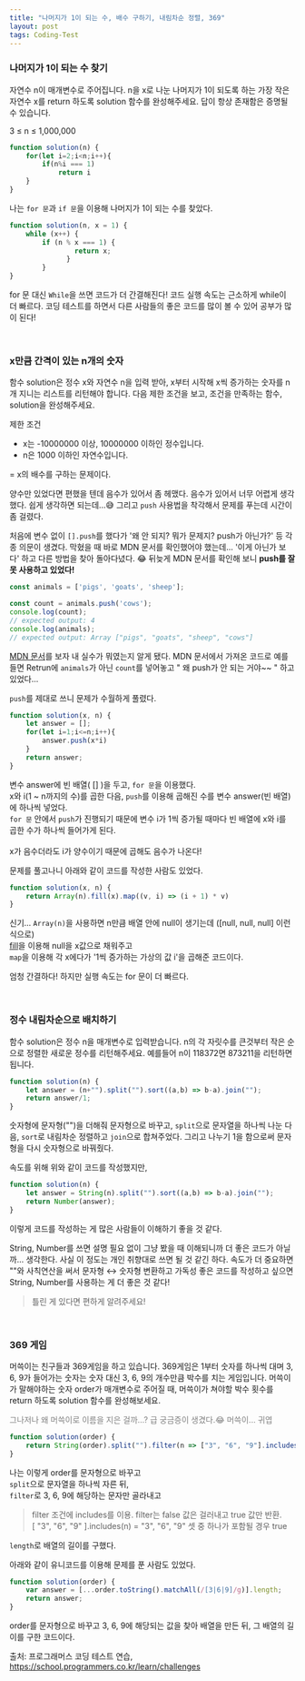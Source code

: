 ```yaml
---
title: "나머지가 1이 되는 수, 배수 구하기, 내림차순 정렬, 369"
layout: post
tags: Coding-Test
---
```


### 나머지가 1이 되는 수 찾기
자연수 n이 매개변수로 주어집니다. n을 x로 나눈 나머지가 1이 되도록 하는 가장 작은 자연수 x를 return 하도록 solution 함수를 완성해주세요. 답이 항상 존재함은 증명될 수 있습니다.

3 ≤ n ≤ 1,000,000







```jsx
function solution(n) {
    for(let i=2;i<n;i++){
        if(n%i === 1)
            return i
    }
}
```
나는 `for 문`과 `if 문`을 이용해 나머지가 1이 되는 수를 찾았다. 

```jsx
function solution(n, x = 1) { 
    while (x++) { 
        if (n % x === 1) { 
                return x;       
              }   
        } 
}
```
for 문 대신 `While`을 쓰면 코드가 더 간결해진다! 코드 실행 속도는 근소하게 while이 더 빠르다. 
코딩 테스트를 하면서 다른 사람들의 좋은 코드를 많이 볼 수 있어 공부가 많이 된다!

<br>

### x만큼 간격이 있는 n개의 숫자
함수 solution은 정수 x와 자연수 n을 입력 받아, x부터 시작해 x씩 증가하는 숫자를 n개 지니는 리스트를 리턴해야 합니다.
다음 제한 조건을 보고, 조건을 만족하는 함수, solution을 완성해주세요.

제한 조건<br>
- x는 -10000000 이상, 10000000 이하인 정수입니다.
- n은 1000 이하인 자연수입니다.

= x의 배수를 구하는 문제이다.

양수만 있었다면 편했을 텐데 음수가 있어서 좀 헤맸다. 음수가 있어서 너무 어렵게 생각했다. 쉽게 생각하면 되는데...😅
그리고 `push` 사용법을 착각해서 문제를 푸는데 시간이 좀 걸렸다.

처음에 변수 없이 `[].push`를 했다가 '왜 안 되지? 뭐가 문제지? push가 아닌가?' 등 각종 의문이 생겼다.
막혔을 때 바로 MDN 문서를 확인했어야 했는데... '이게 아닌가 보다' 하고 다른 방법을 찾아 돌아다녔다. 😂
뒤늦게 MDN 문서를 확인해 보니 **push를 잘못 사용하고 있었다!**

```jsx
const animals = ['pigs', 'goats', 'sheep'];

const count = animals.push('cows');
console.log(count);
// expected output: 4
console.log(animals);
// expected output: Array ["pigs", "goats", "sheep", "cows"]
```
<a href="https://developer.mozilla.org/en-US/docs/Web/JavaScript/Reference/Global_Objects/Array/push">MDN 문서</a>를 보자
내 실수가 뭐였는지 알게 됐다. MDN 문서에서 가져온 코드로 예를 들면
Retrun에 `animals`가 아닌 `count`를 넣어놓고 " 왜 push가 안 되는 거야~~ " 하고 있었다... 

`push`를 제대로 쓰니 문제가 수월하게 풀렸다.
```jsx
function solution(x, n) {
    let answer = [];
    for(let i=1;i<=n;i++){
        answer.push(x*i)
    }
    return answer;
}
```
변수 answer에 빈 배열( [] )을 두고, `for 문`을 이용했다.<br>
x와 i(1 ~ n까지의 수)를 곱한 다음, `push`를 이용해 곱해진 수를 변수 answer(빈 배열)에 하나씩 넣었다.<br>
`for 문` 안에서 `push`가 진행되기 때문에 변수 i가 1씩 증가될 때마다 빈 배열에 x와 i를 곱한 수가 하나씩 들어가게 된다.<br>  
x가 음수더라도 i가 양수이기 때문에 곱해도 음수가 나온다!

문제를 풀고나니 아래와 같이 코드를 작성한 사람도 있었다.
```jsx
function solution(x, n) {
    return Array(n).fill(x).map((v, i) => (i + 1) * v)
}
```
신기... `Array(n)`을 사용하면 n만큼 배열 안에 null이 생기는데
([null, null, null] 이런 식으로)<br>
<a href="https://developer.mozilla.org/en-US/docs/Web/JavaScript/Reference/Global_Objects/Array/fill">fill</a>을 이용해 null을 x값으로 채워주고<br>
`map`을 이용해 각 x에다가 '1씩 증가하는 가상의 값 i'을 곱해준 코드이다.

엄청 간결하다! 하지만 실행 속도는 for 문이 더 빠르다.

<br>

### 정수 내림차순으로 배치하기
함수 solution은 정수 n을 매개변수로 입력받습니다. n의 각 자릿수를 큰것부터 작은 순으로 정렬한 새로운 정수를 리턴해주세요. 예를들어 n이 118372면 873211을 리턴하면 됩니다.

```jsx
function solution(n) {
    let answer = (n+"").split("").sort((a,b) => b-a).join("");
    return answer/1;
}
```
숫자형에 문자형("")을 더해줘 문자형으로 바꾸고,
`split`으로 문자열을 하나씩 나눈 다음, `sort`로 내림차순 정렬하고 `join`으로 합쳐주었다.
그리고 나누기 1을 함으로써 문자형을 다시 숫자형으로 바꿔줬다.

속도를 위해 위와 같이 코드를 작성했지만,
```jsx
function solution(n) {
    let answer = String(n).split("").sort((a,b) => b-a).join("");
    return Number(answer);
}
```
이렇게 코드를 작성하는 게 많은 사람들이 이해하기 좋을 것 같다. 

String, Number를 쓰면 설명 필요 없이 그냥 봤을 때 이해되니까 더 좋은 코드가 아닐까... 생각한다.
사실 이 정도는 개인 취향대로 쓰면 될 것 같긴 하다. 속도가 더 중요하면 ""와 사칙연산을 써서 문자형 ↔ 숫자형 변환하고
가독성 좋은 코드를 작성하고 싶으면 String, Number를 사용하는 게 더 좋은 것 같다!<br>
>틀린 게 있다면 편하게 알려주세요!

<br>

### 369 게임
머쓱이는 친구들과 369게임을 하고 있습니다. 369게임은 1부터 숫자를 하나씩 대며 3, 6, 9가 들어가는 숫자는 숫자 대신 3, 6, 9의 개수만큼 박수를 치는 게임입니다.
머쓱이가 말해야하는 숫자 order가 매개변수로 주어질 때, 머쓱이가 쳐야할 박수 횟수를 return 하도록 solution 함수를 완성해보세요.

<span style="color:gray">그나저나 왜 머쓱이로 이름을 지은 걸까...? 급 궁금증이 생겼다.😂 머쓱이... 귀엽</span>

```jsx
function solution(order) { 
    return String(order).split("").filter(n => ["3", "6", "9"].includes(n)).length;
}
```
나는 이렇게 order를 문자형으로 바꾸고<br>
`split`으로 문자열을 하나씩 자른 뒤,<br>
`filter`로 3, 6, 9에 해당하는 문자만 골라내고<br>
>filter 조건에 includes를 이용. filter는 false 값은 걸러내고 true 값만 반환.<br>
> [ "3", "6", "9" ].includes(n) = "3", "6", "9" 셋 중 하나가 포함될 경우 true

`length`로  배열의 길이를 구했다.

아래와 같이 유니코드를 이용해 문제를 푼 사람도 있었다.
```jsx
function solution(order) {
    var answer = [...order.toString().matchAll(/[3|6|9]/g)].length;
    return answer;
}
```
order를 문자형으로 바꾸고 3, 6, 9에 해당되는 값을 찾아 배열을 만든 뒤, 그 배열의 길이를 구한 코드이다. 


출처: 프로그래머스 코딩 테스트 연습, https://school.programmers.co.kr/learn/challenges
<br>
<br>
